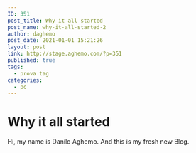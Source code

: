 ```yaml
---
ID: 351
post_title: Why it all started
post_name: why-it-all-started-2
author: daghemo
post_date: 2021-01-01 15:21:26
layout: post
link: http://stage.aghemo.com/?p=351
published: true
tags:
  - prova tag
categories:
  - pc
---
```

# Why it all started

Hi, my name is Danilo Aghemo. And this is my fresh new Blog.
